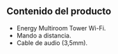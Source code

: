 ## Contenido del producto

- Energy Multiroom Tower Wi-Fi.
- Mando a distancia.
- Cable de audio (3,5mm).

